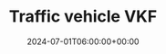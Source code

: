 ---
title: "Traffic vehicle VKF"
description: "Traffic vehicle VKF"
date: 2024-07-01T06:00:00+00:00
slug: "traffic-vehicle-vkf"
image_cover: "images/home-vehicle-5.png"
specification:
    vehicle_type: "Iveco 190T36W Trakkerl"
    radio_name: "Uro TLFI"
    vintage: "2009"
    construction: "Ruster wood"
    perfomance: "265kW / 360hp"
    transmission: "automated 12-speed manual transmission"
    crew: "1 driver / 1 passenger / 6 people in cabin"
    total_weight: "18000kg"
    dimensions: "7.5<2.5x3.3m"
    water_tank: "2600 litres"
    pump: >
      lx low pressure pump 30001/min at 10bar  
      
      Ix high pressure pump 4001/min at 40barl
draft: false
weight: 50
---